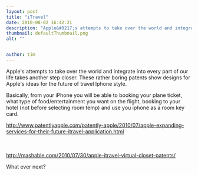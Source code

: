 ```yaml
---
layout: post
title: "iTravel"
date: 2010-08-02 16:42:21
description: "Apple&#8217;s attempts to take over the world and integrate into every part of our life takes another step closer. These rather boring patents show designs for Apple&#8217;s ideas for the future of travel Iphone style. Basically, from your iPhone you&#8230;"
thumbnail: defaultThumbnail.png
alt: ""


author: tim
---
```


<p>Apple's attempts to take over the world and integrate into every part of our life takes another step closer. These rather boring patents show designs for Apple's ideas for the future of travel Iphone style. </p>

<p>Basically, from your iPhone  you will be able to booking your plane ticket, what type of food/entertainment you want on the flight, booking to your hotel (not before selecting room temp) and use you iphone as a room key card.  </p>

<p><a href="http://www.patentlyapple.com/patently-apple/2010/07/apple-expanding-services-for-their-future-itravel-application.html">http://www.patentlyapple.com/patently-apple/2010/07/apple-expanding-services-for-their-future-itravel-application.html</a></p>

<p><br /><br />
<a href="http://mashable.com/2010/07/30/apple-itravel-virtual-closet-patents/">http://mashable.com/2010/07/30/apple-itravel-virtual-closet-patents/</a></p>

<p>What ever next?</p>
